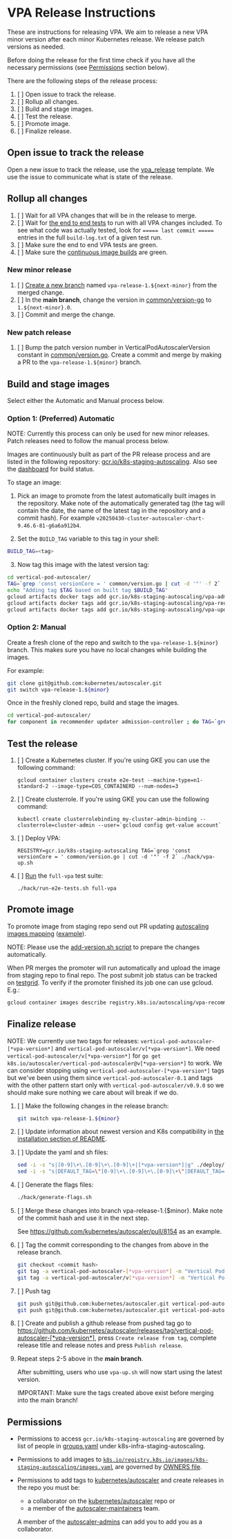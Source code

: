 # VPA Release Instructions

These are instructions for releasing VPA. We aim to release a new VPA minor version after each minor Kubernetes release.
We release patch versions as needed.

Before doing the release for the first time check if you have all the necessary permissions (see
[Permissions](#permissions) section below).

There are the following steps of the release process:

1. [ ] Open issue to track the release.
2. [ ] Rollup all changes.
3. [ ] Build and stage images.
4. [ ] Test the release.
5. [ ] Promote image.
6. [ ] Finalize release.

## Open issue to track the release

Open a new issue to track the release, use the [vpa_release](https://github.com/kubernetes/autoscaler/issues/new?&template=vpa_release.md) template.
We use the issue to communicate what is state of the release.

## Rollup all changes

1. [ ] Wait for all VPA changes that will be in the release to merge.
2. [ ] Wait for [the end to end tests](https://testgrid.k8s.io/sig-autoscaling-vpa) to run with all VPA changes
   included.
   To see what code was actually tested, look for `===== last commit =====`
   entries in the full `build-log.txt` of a given test run.
3. [ ] Make sure the end to end VPA tests are green.
4. [ ] Make sure the [continuous image builds](https://testgrid.k8s.io/sig-autoscaling-vpa-images#post-autoscaler-push-vpa-images) are green.

### New minor release

1. [ ] [Create a new branch](https://docs.github.com/en/pull-requests/collaborating-with-pull-requests/proposing-changes-to-your-work-with-pull-requests/creating-and-deleting-branches-within-your-repository) named `vpa-release-1.${next-minor}` from the
    merged change.
2. [ ] In the **main branch**, change the version in
    [common/version-go](https://github.com/kubernetes/autoscaler/blob/master/vertical-pod-autoscaler/common/version.go)
    to `1.${next-minor}.0`.
3. [ ] Commit and merge the change.

### New patch release

1.  [ ] Bump the patch version number in VerticalPodAutoscalerVersion constant in
    [common/version.go](https://github.com/kubernetes/autoscaler/blob/master/vertical-pod-autoscaler/common/version.go).
    Create a commit and merge by making a PR to the `vpa-release-1.${minor}` branch.

## Build and stage images

Select either the Automatic and Manual process below.

### Option 1: (Preferred) Automatic

NOTE: Currently this process can only be used for new minor releases. Patch
releases need to follow the manual process below.

Images are continuously built as part of the PR release process and are listed
in the following repository:
[gcr.io/k8s-staging-autoscaling](http://gcr.io/k8s-staging-autoscaling). Also
see the
[dashboard](https://testgrid.k8s.io/sig-autoscaling-vpa-images#post-autoscaler-push-vpa-images)
for build status.

To stage an image:

1. Pick an image to promote from the latest automatically built images in the
repository. Make note of the automatically generated tag (the tag will contain
the date, the name of the latest tag in the repository and a commit hash). For
example `v20250430-cluster-autoscaler-chart-9.46.6-81-g6a6a912b4`.

2. Set the `BUILD_TAG` variable to this tag in your shell:

```sh
BUILD_TAG=<tag>
```

3. Now tag this image with the latest version tag:

```sh
cd vertical-pod-autoscaler/
TAG=`grep 'const versionCore = ' common/version.go | cut -d '"' -f 2`
echo "Adding tag $TAG based on built tag $BUILD_TAG"
gcloud artifacts docker tags add gcr.io/k8s-staging-autoscaling/vpa-admission-controller:$BUILD_TAG gcr.io/k8s-staging-autoscaling/vpa-admission-controller:$TAG --project=k8s-staging-autoscaling
gcloud artifacts docker tags add gcr.io/k8s-staging-autoscaling/vpa-recommender:$BUILD_TAG gcr.io/k8s-staging-autoscaling/vpa-recommender:$TAG --project=k8s-staging-autoscaling
gcloud artifacts docker tags add gcr.io/k8s-staging-autoscaling/vpa-updater:$BUILD_TAG gcr.io/k8s-staging-autoscaling/vpa-updater:$TAG --project=k8s-staging-autoscaling
```

### Option 2: Manual

Create a fresh clone of the repo and switch to the `vpa-release-1.${minor}`
branch. This makes sure you have no local changes while building the images.

For example:
```sh
git clone git@github.com:kubernetes/autoscaler.git
git switch vpa-release-1.${minor}
```

Once in the freshly cloned repo, build and stage the images.

```sh
cd vertical-pod-autoscaler/
for component in recommender updater admission-controller ; do TAG=`grep 'const versionCore = ' common/version.go | cut -d '"' -f 2` REGISTRY=gcr.io/k8s-staging-autoscaling make release --directory=pkg/${component}; done
```

## Test the release

1.  [ ] Create a Kubernetes cluster. If you're using GKE you can use the following command:

    ```shell
    gcloud container clusters create e2e-test --machine-type=n1-standard-2 --image-type=COS_CONTAINERD --num-nodes=3
    ```

1. [ ]  Create clusterrole. If you're using GKE you can use the following command:

    ```shell
    kubectl create clusterrolebinding my-cluster-admin-binding --clusterrole=cluster-admin --user=`gcloud config get-value account`
    ```

1.  [ ] Deploy VPA:
    ```shell
    REGISTRY=gcr.io/k8s-staging-autoscaling TAG=`grep 'const versionCore = ' common/version.go | cut -d '"' -f 2` ./hack/vpa-up.sh
    ```

1.  [ ] [Run](https://github.com/kubernetes/autoscaler/blob/master/vertical-pod-autoscaler/hack/run-e2e-tests.sh)
    the `full-vpa` test suite:

    ```shell
    ./hack/run-e2e-tests.sh full-vpa
    ```

## Promote image

To promote image from staging repo send out PR updating
[autoscaling images mapping](https://github.com/kubernetes/k8s.io/blob/master/registry.k8s.io/images/k8s-staging-autoscaling/images.yaml)
([example](https://github.com/kubernetes/k8s.io/pull/1318)).

NOTE: Please use the [add-version.sh
script](https://github.com/kubernetes/k8s.io/blob/main/registry.k8s.io/images/k8s-staging-autoscaling/add-version.sh)
to prepare the changes automatically.

When PR merges the promoter will run automatically and upload the image from
staging repo to final repo. The post submit job status can be tracked on
[testgrid](https://testgrid.k8s.io/sig-k8s-infra-k8sio#post-k8sio-image-promo).
To verify if the promoter finished its job one can use gcloud. E.g.:

```sh
gcloud container images describe registry.k8s.io/autoscaling/vpa-recommender:[*vpa-version*]
```

## Finalize release

NOTE: We currently use two tags for releases:
`vertical-pod-autoscaler-[*vpa-version*]` and
`vertical-pod-autoscaler/v[*vpa-version*]`. We need
`vertical-pod-autoscaler/v[*vpa-version*]` for `go get
k8s.io/autoscaler/vertical-pod-autoscaler@v[*vpa-version*]` to work. We can
consider stopping using `vertical-pod-autoscaler-[*vpa-version*]` tags but
we've been using them since `vertical-pod-autoscaler-0.1` and tags with the
other pattern start only with `vertical-pod-autoscaler/v0.9.0` so we should make
sure nothing we care about will break if we do.

1.  [ ] Make the following changes in the release branch:

    ```sh
    git switch vpa-release-1.${minor}
    ```

2.  [ ] Update information about newest version and K8s compatibility in
    [the installation section of README](https://github.com/kubernetes/autoscaler/blob/master/vertical-pod-autoscaler/docs/installation.md#compatibility).

3.  [ ] Update the yaml and sh files:

    ```sh
    sed -i -s "s|[0-9]\+\.[0-9]\+\.[0-9]\+|[*vpa-version*]|g" ./deploy/*-deployment*.yaml
    sed -i -s "s|DEFAULT_TAG=\"[0-9]\+\.[0-9]\+\.[0-9]\+\"|DEFAULT_TAG=\"[*vpa-version*]\"|g" ./hack/*.sh
    ```

4.  [ ] Generate the flags files:

    ```sh
    ./hack/generate-flags.sh
    ```

5.  [ ] Merge these changes into branch vpa-release-1.{$minor}. Make note of the commit hash and use it in the next step.

    See https://github.com/kubernetes/autoscaler/pull/8154 as an example.

6.  [ ] Tag the commit corresponding to the changes from above in the release branch.

    ```sh
    git checkout <commit hash>
    git tag -a vertical-pod-autoscaler-[*vpa-version*] -m "Vertical Pod Autoscaler release [*vpa-version*]"
    git tag -a vertical-pod-autoscaler/v[*vpa-version*] -m "Vertical Pod Autoscaler release [*vpa-version*]"
    ```

7.  [ ] Push tag

    ```sh
    git push git@github.com:kubernetes/autoscaler.git vertical-pod-autoscaler-[*vpa-version*]
    git push git@github.com:kubernetes/autoscaler.git vertical-pod-autoscaler/v[*vpa-version*]
    ```

8.  [ ] Create and publish a github release from pushed tag go to
    https://github.com/kubernetes/autoscaler/releases/tag/vertical-pod-autoscaler-[*vpa-version*],
    press `Create release from tag`, complete release title and release notes and press `Publish release`.

9.  Repeat steps 2-5 above in the **main branch**.

    After submitting, users who use `vpa-up.sh` will now start using the latest version.

    IMPORTANT: Make sure the tags created above exist before merging into the main branch!

## Permissions

* Permissions to access `gcr.io/k8s-staging-autoscaling` are governed by list
    of people in
    [groups.yaml](https://github.com/kubernetes/k8s.io/blob/master/groups/sig-autoscaling/groups.yaml)
    under k8s-infra-staging-autoscaling.
* Permissions to add images to
    [`k8s.io/registry.k8s.io/images/k8s-staging-autoscaling/images.yaml`](https://github.com/kubernetes/k8s.io/blob/main/registry.k8s.io/images/k8s-staging-autoscaling/images.yaml) are governed by
    [OWNERS file](https://github.com/kubernetes/k8s.io/blob/main/registry.k8s.io/images/k8s-staging-autoscaling/OWNERS).
* Permissions to add tags to
    [kubernetes/autoscaler](https://github.com/kubernetes/autoscaler) and create
    releases in the repo you must be:

    *   a collaborator on the
        [kubernetes/autoscaler](https://github.com/kubernetes/autoscaler) repo
        or
    *   a member of the
        [autoscaler-maintainers](https://github.com/orgs/kubernetes/teams/autoscaler-maintainers/members)
        team.

    A member of the
    [autoscaler-admins](https://github.com/orgs/kubernetes/teams/autoscaler-admins)
    can add you to add you as a collaborator.